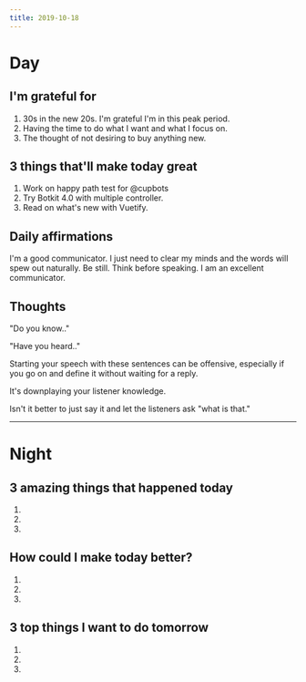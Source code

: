 ```yaml
---
title: 2019-10-18
---
```


# Day

## I'm grateful for
1. 30s in the new 20s. I'm grateful I'm in this peak period. 
2. Having the time to do what I want and what I focus on.
3. The thought of not desiring to buy anything new.

## 3 things that'll make today great
1. Work on happy path test for @cupbots 
2. Try Botkit 4.0 with multiple controller.
3. Read on what's new with Vuetify. 

## Daily affirmations

I'm a good communicator. I just need to clear my minds and the words will spew out naturally. Be still. Think before speaking. I am an excellent communicator.  

## Thoughts

"Do you know.."

"Have you heard.."

Starting your speech with these sentences can be offensive, especially if you go on and define it without waiting for a reply.

It's downplaying your listener knowledge.

Isn't it better to just say it and let the listeners ask "what is that."

***

# Night

## 3 amazing things that happened today
1. 
2. 
3. 

## How could I make today better?
1. 
2. 
3. 

## 3 top things I want to do tomorrow
1. 
2. 
3. 
